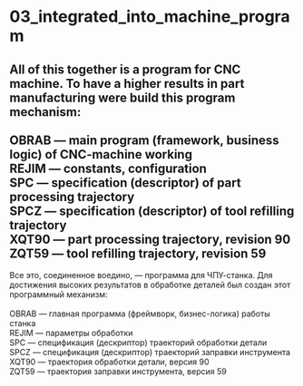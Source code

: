 # 03_integrated_into_machine_program
## All of this together is a program for CNC machine. To have a higher results in part manufacturing were build this program mechanism:<br/><br/>OBRAB — main program (framework, business logic) of CNC-machine working<br/>REJIM — constants, configuration<br/>SPC — specification (descriptor) of part processing trajectory<br/>SPCZ — specification (descriptor) of tool refilling trajectory<br/>XQT90 — part processing trajectory, revision 90<br/>ZQT59 — tool refilling trajectory, revision 59
Все это, соединенное воедино, — программа для ЧПУ-станка. Для достижения высоких результатов в обработке деталей был создан этот программный механизм:<br/><br/>OBRAB — главная программа (фреймворк, бизнес-логика) работы станка<br/>REJIM — параметры обработки<br/>SPC — спецификация (дескриптор) траекторий обработки детали<br/>SPCZ — спецификация (дескриптор) траекторий заправки инструмента<br/>XQT90 — траектория обработки детали, версия 90<br/>ZQT59 — траектория заправки инструмента, версия 59
